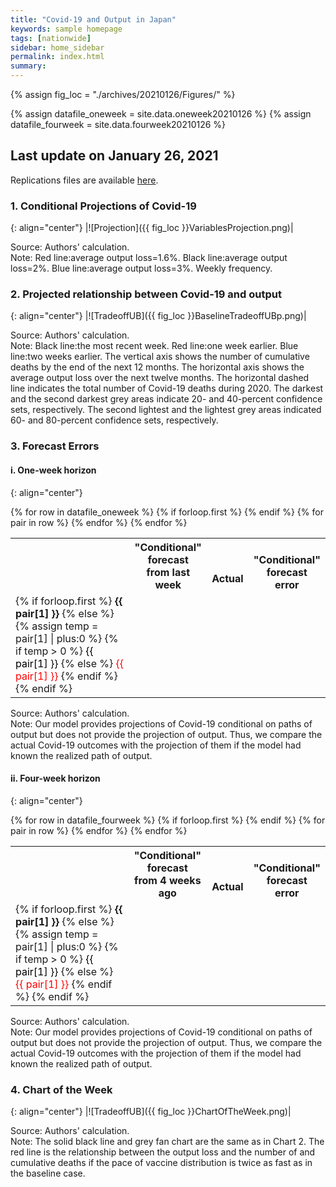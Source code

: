 ```yaml
---
title: "Covid-19 and Output in Japan"
keywords: sample homepage
tags: [nationwide]
sidebar: home_sidebar
permalink: index.html
summary:
---
```


{% assign fig_loc = "./archives/20210126/Figures/" %}
<!-- csv files must be in the "_data" folder -->
{% assign datafile_oneweek = site.data.oneweek20210126 %}
{% assign datafile_fourweek = site.data.fourweek20210126 %}

## Last update on January 26, 2021

Replications files are available [here](https://github.com/Covid19OutputJapan/Covid19OutputJapan.github.io/tree/main/_archives/).

### 1. Conditional Projections of Covid-19

{: align="center"}
|![Projection]({{ fig_loc }}VariablesProjection.png)|

Source: Authors' calculation.<br>
Note: Red line:average output loss=1.6%. Black line:average output loss=2%. Blue line:average output loss=3%. Weekly frequency.

### 2. Projected relationship between Covid-19 and output

{: align="center"}
|![TradeoffUB]({{ fig_loc }}BaselineTradeoffUBp.png)|

Source: Authors' calculation.<br>
Note: Black line:the most recent week. Red line:one week earlier. Blue line:two weeks earlier. The vertical axis shows the number of cumulative deaths by the end of the next 12 months. The horizontal axis shows the average output loss over the next twelve months. The horizontal dashed line indicates the total number of Covid-19 deaths during 2020. The darkest and the second darkest grey areas indicate 20- and 40-percent confidence sets, respectively. The second lightest and the lightest grey areas indicated 60- and 80-percent confidence sets, respectively.

### 3. Forecast Errors

#### i. One-week horizon

{: align="center"}
<table>
  {% for row in datafile_oneweek %}
    {% if forloop.first %}
      <tr><th></th>
      <th> "Conditional"<br>forecast<br>from last week </th>
      <th> <br><br>Actual </th>
      <th> <br>"Conditional"<br>forecast error </th>
      </tr>
    {% endif %}
    <tr>
      {% for pair in row %}
        <td>
        {% if forloop.first %}
          <b>{{ pair[1] }}</b>
        {% else %}
          {% assign temp = pair[1] | plus:0 %}
          {% if temp > 0 %}
            <span style="color: black; ">{{ pair[1] }}</span>
          {% else %}
            <span style="color: red; ">{{ pair[1] }}</span>
          {% endif %}
        {% endif %}
        </td>
      {% endfor %}
    </tr>
  {% endfor %}
</table>
<!--
{: align="center"}
|    | "Conditional"<br>forecast<br>from last week | <br><br>Actual | <br>"Conditional"<br>forecast error |
| ---- | ---- | ---- | ---- |
| **New Cases** | 53,088   |  41,290  | <span style="color: black; ">11,798</span> |
| **New Deaths** |   723  | 445  | <span style="color: black; ">278</span> |
-->

Source: Authors' calculation.<br>
Note: Our model provides projections of Covid-19 conditional on paths of output but does not provide the projection of output. Thus, we compare the actual Covid-19 outcomes with the projection of them if the model had known the realized path of output.  

#### ii. Four-week horizon

{: align="center"}
<table>
  {% for row in datafile_fourweek %}
    {% if forloop.first %}
    <tr><th></th>
    <th> "Conditional"<br>forecast<br>from 4 weeks ago </th>
    <th> <br><br>Actual </th>
    <th> <br>"Conditional"<br>forecast error </th>
    </tr>
    {% endif %}
    <tr>
      {% for pair in row %}
        <td>
        {% if forloop.first %}
          <b>{{ pair[1] }}</b>
        {% else %}
          {% assign temp = pair[1] | plus:0 %}
          {% if temp > 0 %}
            <span style="color: black; ">{{ pair[1] }}</span>
          {% else %}
            <span style="color: red; ">{{ pair[1] }}</span>
          {% endif %}
        {% endif %}
        </td>
      {% endfor %}
    </tr>
  {% endfor %}
</table>
<!--
{: align="center"}
|    | "Conditional"<br>forecast<br>from 4 weeks ago | <br><br>Actual | <br>"Conditional"<br>forecast error |
| ---- | ---- | ---- | ---- |
| **New Cases** |  83,138  |  129,454  | <span style="color: red; ">-46,315</span> |
| **New Deaths** |   1,004  |    1,459 | <span style="color: red; ">-454</span> |
-->

Source: Authors' calculation.<br>
Note: Our model provides projections of Covid-19 conditional on paths of output but does not provide the projection of output. Thus, we compare the actual Covid-19 outcomes with the projection of them if the model had known the realized path of output.  

<!--
### 4. Real-time Evaluation of the Model's Forecasting Performance

#### New Cases

{: align="center"}
|![ForecastErrorsN]({{ fig_loc }}ForecastErrorsN.png)|

Source: Authors' calculation.<br>
Note: The red lines---"Forecast"---are what the model would have predicted given the data available up to that point.

#### New Deaths

{: align="center"}
|![ForecastErrorsD]({{ fig_loc }}ForecastErrorsD.png)|

Source: Authors' calculation.<br>
Note: The red lines---"Forecast"---are what the model would have predicted given the data available up to that point.
-->

### 4. Chart of the Week

{: align="center"}
|![TradeoffUB]({{ fig_loc }}ChartOfTheWeek.png)|

Source: Authors' calculation.<br>
Note: The solid black line and grey fan chart are the same as in Chart 2. The red line is the relationship between the output loss and the number of and cumulative deaths if the pace of vaccine distribution is twice as fast as in the baseline case.
